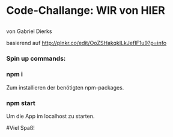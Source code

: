 # Code-Challange: WIR von HIER

##

von Gabriel Dierks

basierend auf http://plnkr.co/edit/OoZSHakqkILkJefIF1u9?p=info

### Spin up commands:

### npm i

Zum installieren der benötigten npm-packages.

### npm start

Um die App im localhost zu starten.

#Viel Spaß!
